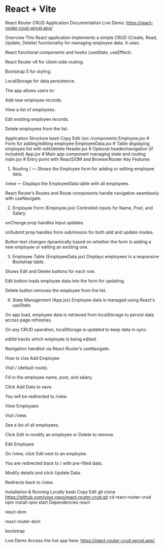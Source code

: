# React + Vite

React Router CRUD Application Documentation
Live Demo: https://react-router-crud.vercel.app/

Overview
This React application implements a simple CRUD (Create, Read, Update, Delete) functionality for managing employee data. It uses:

React functional components and hooks (useState, useEffect).

React Router v6 for client-side routing.

Bootstrap 5 for styling.

LocalStorage for data persistence.

The app allows users to:

Add new employee records.

View a list of employees.

Edit existing employee records.

Delete employees from the list.

Application Structure
bash
Copy
Edit
/src
  /components
    Employee.jsx         # Form for adding/editing employee
    EmployeeData.jsx     # Table displaying employee list with edit/delete
    Header.jsx           # Optional header/navigation (if included)
  App.jsx                # Main app component managing state and routing
  main.jsx               # Entry point with ReactDOM and BrowserRouter
Key Features
1. Routing
/ — Shows the Employee form for adding or editing employee data.

/view — Displays the EmployeeData table with all employees.

React Router’s Routes and Route components handle navigation seamlessly with useNavigate.

2. Employee Form (Employee.jsx)
Controlled inputs for Name, Post, and Salary.

onChange prop handles input updates.

onSubmit prop handles form submission for both add and update modes.

Button text changes dynamically based on whether the form is adding a new employee or editing an existing one.

3. Employee Table (EmployeeData.jsx)
Displays employees in a responsive Bootstrap table.

Shows Edit and Delete buttons for each row.

Edit button loads employee data into the form for updating.

Delete button removes the employee from the list.

4. State Management (App.jsx)
Employee data is managed using React's useState.

On app load, employee data is retrieved from localStorage to persist data across page refreshes.

On any CRUD operation, localStorage is updated to keep data in sync.

editId tracks which employee is being edited.

Navigation handled via React Router’s useNavigate.

How to Use
Add Employee

Visit / (default route).

Fill in the employee name, post, and salary.

Click Add Data to save.

You will be redirected to /view.

View Employees

Visit /view.

See a list of all employees.

Click Edit to modify an employee or Delete to remove.

Edit Employee

On /view, click Edit next to an employee.

You are redirected back to / with pre-filled data.

Modify details and click Update Data.

Redirects back to /view.

Installation & Running Locally
bash
Copy
Edit
git clone https://github.com/your-repo/react-router-crud.git
cd react-router-crud
npm install
npm start
Dependencies
react

react-dom

react-router-dom

bootstrap

Live Demo
Access the live app here: https://react-router-crud.vercel.app/